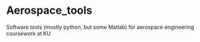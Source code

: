 # Aerospace_tools
Software tools (mostly python, but some Matlab) for aerospace engineering coursework at KU
